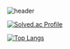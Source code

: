 ![header](https://capsule-render.vercel.app/api?type=waving&color=auto&height=300&section=header&text=Jiho%20Seo's%20Repo.&fontSize=90&animation=fadeIn)

[![Solved.ac Profile](http://mazassumnida.wtf/api/generate_badge?boj=ksdk6145)](https://solved.ac/ksdk6145)

[![Top Langs](https://github-readme-stats.vercel.app/api/top-langs/?username=ssohye&layout=compact)](https://github.com/ssohye/github-readme-stats)

